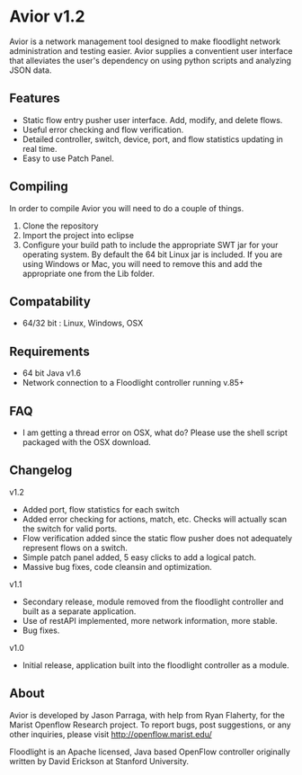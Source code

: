 Avior v1.2
==========
Avior is a network management tool designed to make floodlight network administration and testing easier. Avior supplies
a conventient user interface that alleviates the user's dependency on using python scripts and analyzing JSON data.

Features
--------
* Static flow entry pusher user interface. Add, modify, and delete flows.
* Useful error checking and flow verification. 
* Detailed controller, switch, device, port, and flow statistics updating in real time.
* Easy to use Patch Panel.

Compiling
---------

In order to compile Avior you will need to do a couple of things.

1. Clone the repository
2. Import the project into eclipse
3. Configure your build path to include the appropriate SWT jar for your operating system. 
By default the 64 bit Linux jar is included. If you are using Windows or Mac, you will need to remove this and add the appropriate one
from the Lib folder.

Compatability 
--------------
* 64/32 bit : Linux, Windows, OSX

Requirements
------------
* 64 bit Java v1.6
* Network connection to a Floodlight controller running v.85+

FAQ
---
* I am getting a thread error on OSX, what do?
Please use the shell script packaged with the OSX download.

Changelog
---------

v1.2
* Added port, flow statistics for each switch
* Added error checking for actions, match, etc. Checks will actually scan the switch for valid ports. 
* Flow verification added since the static flow pusher does not adequately represent flows on a switch.
* Simple patch panel added, 5 easy clicks to add a logical patch.
* Massive bug fixes, code cleansin and optimization.

v1.1
* Secondary release, module removed from the floodlight controller and built as a separate application. 
* Use of restAPI implemented, more network information, more stable.
* Bug fixes.

v1.0
* Initial release, application built into the floodlight controller as a module.

About
-----

Avior is developed by Jason Parraga, with help from Ryan Flaherty, for the Marist Openflow Research project. To report bugs, post suggestions, or any other inquiries, please visit http://openflow.marist.edu/

Floodlight is an Apache licensed, Java based OpenFlow controller originally written by David Erickson at Stanford University.

